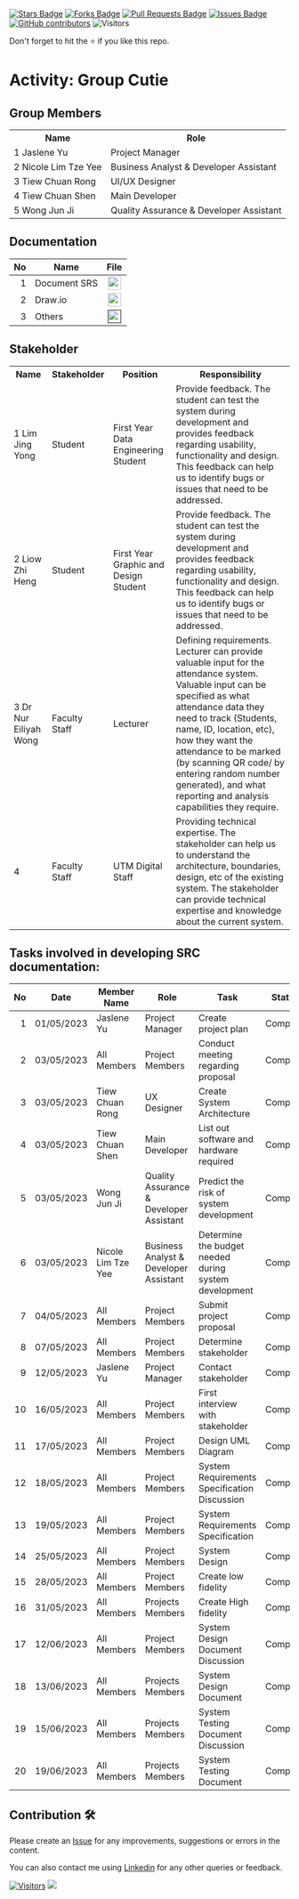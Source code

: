 
<a href="https://github.com/drshahizan/software-engineering/stargazers"><img src="https://img.shields.io/github/stars/drshahizan/software-engineering" alt="Stars Badge"/></a>
<a href="https://github.com/drshahizan/software-engineering/network/members"><img src="https://img.shields.io/github/forks/drshahizan/software-engineering" alt="Forks Badge"/></a>
<a href="https://github.com/drshahizan/software-engineering/pulls"><img src="https://img.shields.io/github/issues-pr/drshahizan/software-engineering" alt="Pull Requests Badge"/></a>
<a href="https://github.com/drshahizan/software-engineering/issues"><img src="https://img.shields.io/github/issues/drshahizan/software-engineering" alt="Issues Badge"/></a>
<a href="https://github.com/drshahizan/software-engineering/graphs/contributors"><img alt="GitHub contributors" src="https://img.shields.io/github/contributors/drshahizan/software-engineering?color=2b9348"></a>
![Visitors](https://api.visitorbadge.io/api/visitors?path=https%3A%2F%2Fgithub.com%2Fdrshahizan%2Fsoftware-engineering&labelColor=%23d9e3f0&countColor=%23697689&style=flat)


Don't forget to hit the :star: if you like this repo.

# Activity: Group Cutie

## Group Members
<table>
  <tr>
    <th>Name</th>
    <th>Role</th>
  </tr>
  <tr>
    <td>1 Jaslene Yu</td>
    <td>Project Manager</td>
  </tr>
  <tr>
    <td>2 Nicole Lim Tze Yee</td>
    <td>Business Analyst & Developer Assistant</td>
  </tr>
    <tr>
    <td>3 Tiew Chuan Rong</td>
    <td>UI/UX Designer</td>
  </tr>
    <tr>
    <td>4 Tiew Chuan Shen</td>
    <td>Main Developer</td>
  </tr>
  <tr>
  <td>5 Wong Jun Ji</td>
  <td>Quality Assurance & Developer Assistant</td>
  </tr>
</table>

## Documentation
| No | Name |File | 
| -----:| ----- | :------: | 
|1| Document SRS| <a href="https://docs.google.com/document/d/1gYnT_O2jhI0c_1Fj7zSzKu-DS3WszlASZqaUI4-x3eQ/edit" ><img src="../../../../../images/pdf64.png" width="24px" height="24px" ></a>|
|2| Draw.io| <a href="https://www.figma.com/file/vJFZ4ywOpGf74nWp6hwt9T/Student-Attendance-System?type=design&node-id=363-2343&mode=design&t=m4y8c3Yml9LuHyYV-0" ><img src="../../../../../images/drawio.svg" width="24px" height="24px" ></a>|
|3| Others| <a href="" ><img src="../../../../../images/data_folder.png" width="24px" height="24px" ></a>|

## Stakeholder
<table>
  <tr>
    <th>Name</th>
    <th>Stakeholder</th>
    <th>Position</th>
    <th>Responsibility</th>
  </tr>
  <tr>
    <td>1 Lim Jing Yong</td>
    <td>Student</td>
    <td>First Year Data Engineering Student</td>
    <td>Provide feedback. The student can test the system during development and provides feedback regarding usability, functionality and design. This feedback can help us to identify bugs or issues that need to be addressed.</td>
  </tr>
  <tr>
    <td>2 Liow Zhi Heng</td>
    <td>Student</td>
    <td>First Year Graphic and Design Student</td>
    <td>Provide feedback. The student can test the system during development and provides feedback regarding usability, functionality and design. This feedback can help us to identify bugs or issues that need to be addressed.</td>
  </tr>
    <tr>
    <td>3 Dr Nur Eiliyah Wong </td>
    <td>Faculty Staff</td>
    <td>Lecturer</td>
    <td>Defining requirements. Lecturer can provide valuable input for the attendance system. Valuable input can be specified as what attendance data they need to track (Students, name, ID, location, etc), how they want the attendance to be marked (by scanning QR code/ by entering random number generated), and what reporting and analysis capabilities they require.</td>
  </tr>
    <tr>
    <td>4</td>
    <td>Faculty Staff</td>
    <td>UTM Digital Staff</td>
    <td>Providing technical expertise. The stakeholder can help us to understand the architecture, boundaries, design, etc of the existing system. The stakeholder can provide technical expertise and knowledge about the current system.</td>
  </tr>
</table>

## Tasks involved in developing SRC documentation:

| No | Date | Member Name | Role	| Task	| Status	| 
| -----:| ----- | ------ | ------ | ------ | ------ |
| 1 | 01/05/2023| Jaslene Yu | Project Manager | Create project plan | Complete |
| 2 | 03/05/2023| All Members |Project Members | Conduct meeting regarding proposal | Complete |
| 3 | 03/05/2023| Tiew Chuan Rong |  UX Designer | Create System Architecture | Complete |
| 4 | 03/05/2023 | Tiew Chuan Shen | Main Developer | List out software and hardware required | Complete | 
| 5 | 03/05/2023 | Wong Jun Ji | Quality Assurance & Developer Assistant | Predict the risk of system development | Complete |
| 6 | 03/05/2023 | Nicole Lim Tze Yee | Business Analyst & Developer Assistant | Determine the budget needed during system development | Complete |
| 7 | 04/05/2023 | All Members | Project Members | Submit project proposal | Complete |
| 8 | 07/05/2023 | All Members | Project Members | Determine stakeholder | Complete |
| 9 | 12/05/2023 | Jaslene Yu | Project Manager | Contact stakeholder | Complete |
|10 | 16/05/2023 | All Members | Project Members | First interview with stakeholder | Complete |
|11 | 17/05/2023 | All Members | Project Members | Design UML Diagram | Complete |
|12 | 18/05/2023 | All Members | Project Members | System Requirements Specification Discussion | Complete |
|13 | 19/05/2023 | All Members | Project Members | System Requirements Specification | Complete |
|14 | 25/05/2023 | All Members | Project Members | System Design | Complete |
|15 | 28/05/2023 | All Members | Project Members | Create low fidelity | Complete|
|16 | 31/05/2023 | All Members | Projects Members | Create High fidelity | Complete|
|17 | 12/06/2023 | All Members | Project Members | System Design Document Discussion | Complete|
|18 | 13/06/2023 | All Members | Projects Members |  System Design Document | Complete|
|19 | 15/06/2023 | All Members | Projects Members | System Testing Document Discussion |Complete|
|20 | 19/06/2023 | All Members | Projects Members | System Testing Document | Complete|


## Contribution 🛠️
Please create an [Issue](https://github.com/drshahizan/software-engineering/issues) for any improvements, suggestions or errors in the content.

You can also contact me using [Linkedin](https://www.linkedin.com/in/drshahizan/) for any other queries or feedback.

[![Visitors](https://api.visitorbadge.io/api/visitors?path=https%3A%2F%2Fgithub.com%2Fdrshahizan&labelColor=%23697689&countColor=%23555555&style=plastic)](https://visitorbadge.io/status?path=https%3A%2F%2Fgithub.com%2Fdrshahizan)
![](https://hit.yhype.me/github/profile?user_id=81284918)


